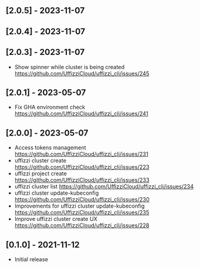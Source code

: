 ## [2.0.5] - 2023-11-07
## [2.0.4] - 2023-11-07
## [2.0.3] - 2023-11-07
- Show spinner while cluster is being created
https://github.com/UffizziCloud/uffizzi_cli/issues/245
## [2.0.1] - 2023-05-07
- Fix GHA environment check
https://github.com/UffizziCloud/uffizzi_cli/issues/241

## [2.0.0] - 2023-05-07
- Access tokens management
https://github.com/UffizziCloud/uffizzi_cli/issues/231
- uffizzi cluster create
https://github.com/UffizziCloud/uffizzi_cli/issues/223
- uffizzi project create
https://github.com/UffizziCloud/uffizzi_cli/issues/233
- uffizzi cluster list
https://github.com/UffizziCloud/uffizzi_cli/issues/234
- uffizzi cluster update-kubeconfig
https://github.com/UffizziCloud/uffizzi_cli/issues/230
- Improvements for uffizzi cluster update-kubeconfig
https://github.com/UffizziCloud/uffizzi_cli/issues/235
- Improve uffizzi cluster create UX
https://github.com/UffizziCloud/uffizzi_cli/issues/228

## [0.1.0] - 2021-11-12

- Initial release
